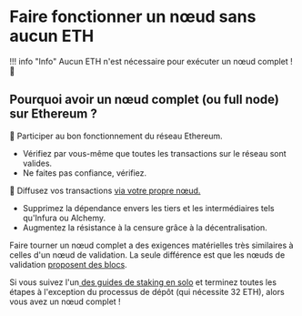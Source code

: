 # Faire fonctionner un nœud sans aucun ETH


!!! info "Info"
    Aucun ETH n'est nécessaire pour exécuter un nœud complet ! 🥳


## Pourquoi avoir un nœud complet (ou full node) sur Ethereum ?

🍎 Participer au bon fonctionnement du réseau Ethereum.

* Vérifiez par vous-même que toutes les transactions sur le réseau sont valides.
* Ne faites pas confiance, vérifiez.

📡 Diffusez vos transactions [via votre propre nœud.](../../tutorials/rpc-endpoint)

* Supprimez la dépendance envers les tiers et les intermédiaires tels qu'Infura ou Alchemy.
* Augmentez la résistance à la censure grâce à la décentralisation.

Faire tourner un nœud complet a des exigences matérielles très similaires à celles d'un nœud de validation. La seule différence est que les nœuds de validation [proposent des blocs](../../staking-glossary#block-proposer).

Si vous suivez l'un[ des guides de staking en solo](../../tutorials/solo-staking-guides) et terminez toutes les étapes à l'exception du processus de dépôt (qui nécessite 32 ETH), alors vous avez un nœud complet !
